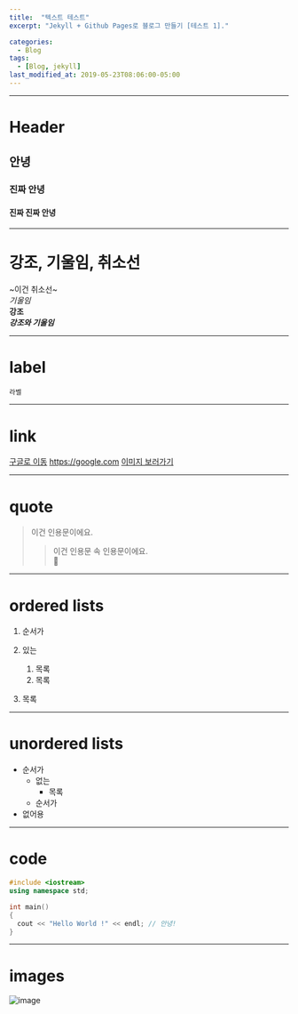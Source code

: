 ```yaml
---
title:  "텍스트 테스트"
excerpt: "Jekyll + Github Pages로 블로그 만들기 [테스트 1]."

categories:
  - Blog
tags:
  - [Blog, jekyll]
last_modified_at: 2019-05-23T08:06:00-05:00
---
```

---

# Header
## 안녕
### 진짜 안녕
#### 진짜 진짜 안녕

---

# 강조, 기울임, 취소선
~이건 취소선~  
*기울임*  
**강조**  
***강조와 기울임*** 

---

# label
`라벨`

---

# link
[구글로 이동](https://google.com)
<https://google.com>
[이미지 보러가기](#images)

---

# quote
> 이건 인용문이에요.
>> 이건 인용문 속 인용문이에요.  
>💛  

---

# ordered lists
1. 순서가
2. 있는  
   1. 목록
   2. 목록

3. 목록   

---

# unordered lists
- 순서가
  * 없는
    * 목록 
  * 순서가
- 없어용

---

# code
```C++
#include <iostream>
using namespace std;

int main()
{
  cout << "Hello World !" << endl; // 안녕! 
}
```

---
# images
![image](https://user-images.githubusercontent.com/42318591/82727744-56934980-9d27-11ea-88e5-48489c4cd017.png)
